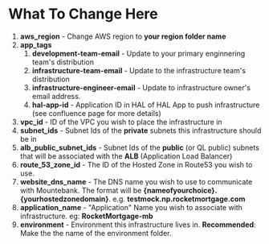 # What To Change Here

1. **aws_region** - Change AWS region to **your region folder name**
2. **app_tags**
   1.  **development-team-email** -  Update to your primary enginnering team's distribution
   2.  **infrastructure-team-email** - Update to the infrastructure team's distribution
   3.  **infrastructure-engineer-email** - Update to infrastructure owner's email address.
   4.  **hal-app-id** - Application ID in HAL of HAL App to push infrastructure (see confluence page for more details)
3.  **vpc_id** - ID of the VPC you wish to place the infrastructure in
4.  **subnet_ids** - Subnet Ids of the **private** subnets this infrastructure should be in
5.  **alb_public_subnet_ids** - Subnet Ids of the **public** (or QL public) subnets that will be associated with the **ALB** (Application Load Balancer)
6.  **route_53_zone_id** - The ID of the Hosted Zone in Route53 you wish to use.
7.  **website_dns_name** - The DNS name you wish to use to communicate with Mountebank. The format will be **{nameofyourchoice}.{yourhostedzonedomain}**. e.g. **testmock.np.rocketmortgage.com**
8.  **application_name** - "Application" Name you wish to associate with infrastructure. eg: **RocketMortgage-mb**
9.  **environment** - Environment this infrastructure lives in. **Recommended**: Make the the name of the environment folder.